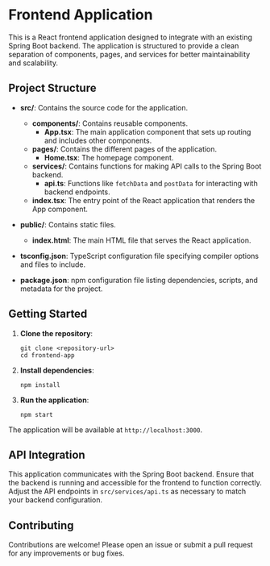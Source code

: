 # Frontend Application

This is a React frontend application designed to integrate with an existing Spring Boot backend. The application is structured to provide a clean separation of components, pages, and services for better maintainability and scalability.

## Project Structure

- **src/**: Contains the source code for the application.
  - **components/**: Contains reusable components.
    - **App.tsx**: The main application component that sets up routing and includes other components.
  - **pages/**: Contains the different pages of the application.
    - **Home.tsx**: The homepage component.
  - **services/**: Contains functions for making API calls to the Spring Boot backend.
    - **api.ts**: Functions like `fetchData` and `postData` for interacting with backend endpoints.
  - **index.tsx**: The entry point of the React application that renders the App component.

- **public/**: Contains static files.
  - **index.html**: The main HTML file that serves the React application.

- **tsconfig.json**: TypeScript configuration file specifying compiler options and files to include.

- **package.json**: npm configuration file listing dependencies, scripts, and metadata for the project.

## Getting Started

1. **Clone the repository**:
   ```
   git clone <repository-url>
   cd frontend-app
   ```

2. **Install dependencies**:
   ```
   npm install
   ```

3. **Run the application**:
   ```
   npm start
   ```

The application will be available at `http://localhost:3000`.

## API Integration

This application communicates with the Spring Boot backend. Ensure that the backend is running and accessible for the frontend to function correctly. Adjust the API endpoints in `src/services/api.ts` as necessary to match your backend configuration.

## Contributing

Contributions are welcome! Please open an issue or submit a pull request for any improvements or bug fixes.